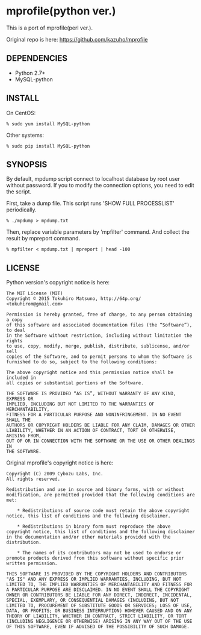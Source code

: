 # mprofile(python ver.)

This is a port of mprofile(perl ver.).

Original repo is here: https://github.com/kazuho/mprofile

## DEPENDENCIES

  * Python 2.7+
  * MySQL-python

## INSTALL

On CentOS:

    % sudo yum install MySQL-python

Other systems:

    % sudo pip install MySQL-python

## SYNOPSIS

By default, mpdump script connect to localhost database by root user without password.
If you to modify the connection options, you need to edit the script.

First, take a dump file. This script runs 'SHOW FULL PROCESSLIST' periodically.

    % ./mpdump > mpdump.txt

Then, replace variable parameters by 'mpfilter' command. And collect the result by mpreport command.

    % mpfilter < mpdump.txt | mpreport | head -100

## LICENSE

Python version's copyright notice is here:

    The MIT License (MIT)
    Copyright © 2015 Tokuhiro Matsuno, http://64p.org/ <tokuhirom@gmail.com>

    Permission is hereby granted, free of charge, to any person obtaining a copy
    of this software and associated documentation files (the “Software”), to deal
    in the Software without restriction, including without limitation the rights
    to use, copy, modify, merge, publish, distribute, sublicense, and/or sell
    copies of the Software, and to permit persons to whom the Software is
    furnished to do so, subject to the following conditions:

    The above copyright notice and this permission notice shall be included in
    all copies or substantial portions of the Software.

    THE SOFTWARE IS PROVIDED “AS IS”, WITHOUT WARRANTY OF ANY KIND, EXPRESS OR
    IMPLIED, INCLUDING BUT NOT LIMITED TO THE WARRANTIES OF MERCHANTABILITY,
    FITNESS FOR A PARTICULAR PURPOSE AND NONINFRINGEMENT. IN NO EVENT SHALL THE
    AUTHORS OR COPYRIGHT HOLDERS BE LIABLE FOR ANY CLAIM, DAMAGES OR OTHER
    LIABILITY, WHETHER IN AN ACTION OF CONTRACT, TORT OR OTHERWISE, ARISING FROM,
    OUT OF OR IN CONNECTION WITH THE SOFTWARE OR THE USE OR OTHER DEALINGS IN
    THE SOFTWARE.

Original mprofile's copyright notice is here:

    Copyright (C) 2009 Cybozu Labs, Inc.
    All rights reserved.

    Redistribution and use in source and binary forms, with or without
    modification, are permitted provided that the following conditions are
    met:

        * Redistributions of source code must retain the above copyright
    notice, this list of conditions and the following disclaimer.

        * Redistributions in binary form must reproduce the above
    copyright notice, this list of conditions and the following disclaimer
    in the documentation and/or other materials provided with the
    distribution.

        * The names of its contributors may not be used to endorse or
    promote products derived from this software without specific prior
    written permission.

    THIS SOFTWARE IS PROVIDED BY THE COPYRIGHT HOLDERS AND CONTRIBUTORS
    "AS IS" AND ANY EXPRESS OR IMPLIED WARRANTIES, INCLUDING, BUT NOT
    LIMITED TO, THE IMPLIED WARRANTIES OF MERCHANTABILITY AND FITNESS FOR
    A PARTICULAR PURPOSE ARE DISCLAIMED. IN NO EVENT SHALL THE COPYRIGHT
    OWNER OR CONTRIBUTORS BE LIABLE FOR ANY DIRECT, INDIRECT, INCIDENTAL,
    SPECIAL, EXEMPLARY, OR CONSEQUENTIAL DAMAGES (INCLUDING, BUT NOT
    LIMITED TO, PROCUREMENT OF SUBSTITUTE GOODS OR SERVICES; LOSS OF USE,
    DATA, OR PROFITS; OR BUSINESS INTERRUPTION) HOWEVER CAUSED AND ON ANY
    THEORY OF LIABILITY, WHETHER IN CONTRACT, STRICT LIABILITY, OR TORT
    (INCLUDING NEGLIGENCE OR OTHERWISE) ARISING IN ANY WAY OUT OF THE USE
    OF THIS SOFTWARE, EVEN IF ADVISED OF THE POSSIBILITY OF SUCH DAMAGE.
